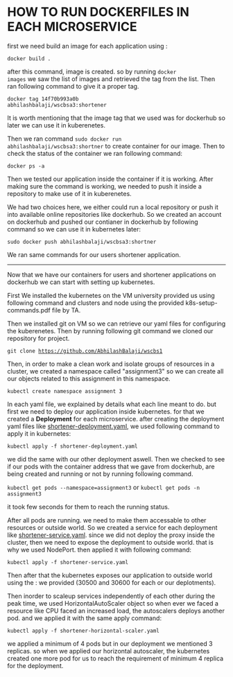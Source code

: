 # HOW TO RUN DOCKERFILES IN EACH MICROSERVICE


first we need build an image for each application using :

<code>docker build .</code>

after this command, image is created. so by running <code>docker images</code> we saw the list of images and retrieved the tag from the list. Then ran following command to give it a proper tag.

<code>docker tag 14f70b993a0b abhilashbalaji/wscbsa3:shortener</code>

It is worth mentioning that the image tag that we used was for dockerhub so later we can use it in kuberenetes.

Then we ran command <code>sudo docker run abhilashbalaji/wscbsa3:shortner</code> to create container for our image. Then to check the status of the container we ran following command: 

<code>docker ps -a</code>

Then we tested our application inside the container if it is working. After making sure the command is working, we needed to push it inside a repository to make use of it in kuberenetes.

We had two choices here, we either could run a local repository or push it into available online repositories like dockerhub. So we created an account on dockerhub and pushed our contianer in dockerhub by following command so we can use it in kubernetes later:

<code>sudo docker push abhilashbalaji/wscbsa3:shortner</code>

We ran same commands for our users shortener application.

------------------------------------------------------------------------

Now that we have our containers for users and shortener applications on dockerhub we can start with setting up kubernetes.

First We installed the kubernetes on the VM university provided us using following command and clusters and node using the provided k8s-setup-commands.pdf file by TA.

Then we installed git on VM so we can retrieve our yaml files for configuring the kuberenetes. Then by running following git command we cloned our repository for project.

<code>git clone https://github.com/AbhilashBalaji/wscbs1</code>

Then, in order to make a clean work and isolate groups of resources in a cluster, we created a namespace called "assignment3" so we can create all our objects related to this assignment in this namespace.

<code>kubectl create namespace assignment 3</code>

In each yaml file, we explained by details what each line meant to do. but first we need to deploy our application inside kubernetes. for that we created a <b>Deployment</b> for each microservice. after creating the deployment yaml files like [shortener-deployment.yaml](https://github.com/AbhilashBalaji/wscbs1/blob/main/assignment3/shortener/shortener-deployment.yaml), we used following command to apply it in kubernetes:

<code>kubectl apply -f shortener-deployment.yaml</code>

we did the same with our other deployment aswell. Then we checked to see if our pods with the container address that we gave from dockerhub, are being created and running or not by running following command.

<code>kubectl get pods --namespace=assignment3</code> or <code>kubectl get pods -n assignment3</code>

it took few seconds for them to reach the running status.

After all pods are running. we need to make them accessable to other resources or outside world. So we created a service for each deployment like [shortener-service.yaml](https://github.com/AbhilashBalaji/wscbs1/blob/main/assignment3/shortener/shortener-service.yaml). since we did not deploy the proxy inside the cluster, then we need to expose the deployment to outside world. that is why we used NodePort. then applied it with following command:

<code>kubectl apply -f shortener-service.yaml</code>

Then after that the kubernetes exposes our application to outside world using the <NodeIP>:<NodePort> we provided (30500 and 30600 for each or our deplotments).

Then inorder to scaleup services independently of each other during the peak time, we used HorizontalAutoScaler object so when ever we faced a resource like CPU faced an increased load, the autoscalers deploys another pod. and we applied it with the same apply command:
  
<code>kubectl apply -f shortener-horizontal-scaler.yaml</code>

we applied a minimum of 4 pods but in our deployment we mentioned 3 replicas. so when we applied our horizontal autoscaler, the kubernetes created one more pod for us to reach the requirement of minimum 4 replica for the deployment.
